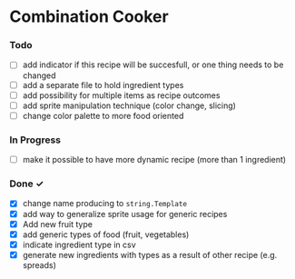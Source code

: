 # Combination Cooker

### Todo

- [ ] add indicator if this recipe will be succesfull, or one thing needs to be changed
- [ ] add a separate file to hold ingredient types
- [ ] add possibility for multiple items as recipe outcomes
- [ ] add sprite manipulation technique (color change, slicing)
- [ ] change color palette to more food oriented

### In Progress

- [ ] make it possible to have more dynamic recipe (more than 1 ingredient)

### Done ✓

- [x] change name producing to `string.Template`
- [x] add way to generalize sprite usage for generic recipes
- [x] Add new fruit type
- [x] add generic types of food (fruit, vegetables)
- [x] indicate ingredient type in csv
- [x] generate new ingredients with types as a result of other recipe (e.g. spreads)
